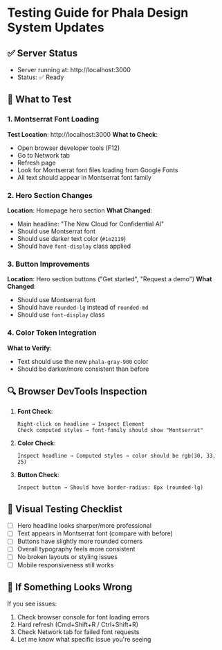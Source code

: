 # Testing Guide for Phala Design System Updates

## ✅ Server Status
- Server running at: http://localhost:3000
- Status: ✅ Ready

## 🧪 What to Test

### 1. Montserrat Font Loading
**Test Location**: http://localhost:3000
**What to Check**:
- Open browser developer tools (F12)
- Go to Network tab
- Refresh page
- Look for Montserrat font files loading from Google Fonts
- All text should appear in Montserrat font family

### 2. Hero Section Changes
**Location**: Homepage hero section
**What Changed**:
- Main headline: "The New Cloud for Confidential AI"
- Should use Montserrat font
- Should use darker text color (`#1e2119`)
- Should have `font-display` class applied

### 3. Button Improvements
**Location**: Hero section buttons ("Get started", "Request a demo")
**What Changed**:
- Should use Montserrat font
- Should have `rounded-lg` instead of `rounded-md`
- Should use `font-display` class

### 4. Color Token Integration
**What to Verify**:
- Text should use the new `phala-gray-900` color
- Should be darker/more consistent than before

## 🔍 Browser DevTools Inspection

1. **Font Check**:
   ```
   Right-click on headline → Inspect Element
   Check computed styles → font-family should show "Montserrat"
   ```

2. **Color Check**:
   ```
   Inspect headline → Computed styles → color should be rgb(30, 33, 25)
   ```

3. **Button Check**:
   ```
   Inspect button → Should have border-radius: 8px (rounded-lg)
   ```

## 📱 Visual Testing Checklist

- [ ] Hero headline looks sharper/more professional
- [ ] Text appears in Montserrat font (compare with before)
- [ ] Buttons have slightly more rounded corners
- [ ] Overall typography feels more consistent
- [ ] No broken layouts or styling issues
- [ ] Mobile responsiveness still works

## 🚨 If Something Looks Wrong

If you see issues:
1. Check browser console for font loading errors
2. Hard refresh (Cmd+Shift+R / Ctrl+Shift+R)
3. Check Network tab for failed font requests
4. Let me know what specific issue you're seeing